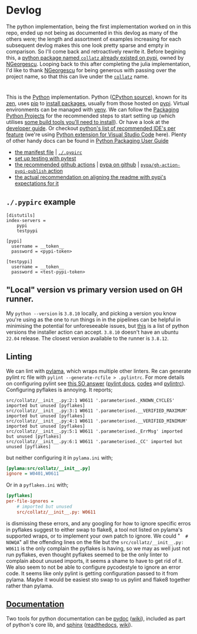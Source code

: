 # Devlog
The python implementation, being the first implementation worked on in this repo, ended up not being as documented in this devlog as many of the others were; the length and assortment of examples increasing for each subsequent devlog makes this one look pretty sparse and empty in comparison. So I'll come back and retroactively rewrite it. Before begining this, a [python package named `collatz` already existed on pypi](https://pypi.org/project/collatz/0.0.1/), owned by [NGeorgescu](https://github.com/NGeorgescu/collatz). Looping back to this after completing the julia implementation, I'd like to thank [NGeorgescu](https://github.com/NGeorgescu/collatz) for being generous with passing over the project name, so that this can live under the [`collatz`](https://pypi.org/project/collatz) name.
#
This is the [Python](https://www.python.org/) implementation. Python ([CPython source](https://github.com/python/cpython)), known for its [zen](https://peps.python.org/pep-0020/), uses [pip](https://pip.pypa.io/en/stable/getting-started/) to [install packages](https://packaging.python.org/en/latest/tutorials/installing-packages/), usually from those hosted on [pypi](https://pypi.org/). Virtual environments can be managed with [venv](https://docs.python.org/3/library/venv.html). We can follow the [Packaging Python Projects](https://packaging.python.org/en/latest/tutorials/packaging-projects/) for the recommended steps to start setting up (which utilises [some build tools you'll need to install](https://packaging.python.org/en/latest/guides/installing-using-linux-tools/)). Or have a look at the [developer guide](https://devguide.python.org/). Or checkout [python's list of recommended IDE's per feature](https://wiki.python.org/moin/IntegratedDevelopmentEnvironments) (we're using [Python extension for Visual Studio Code](https://marketplace.visualstudio.com/items?itemName=ms-python.python) here). Plenty of other handy docs can be found in [Python Packaging User Guide](https://packaging.python.org/en/latest/)
* [the manifest file](https://packaging.python.org/en/latest/guides/using-manifest-in/) | [`./.pypirc`](https://packaging.python.org/en/latest/specifications/pypirc/)
* [set up testing with pytest](https://docs.pytest.org/en/7.1.x/getting-started.html#get-started)
* [the recommended github actions](https://packaging.python.org/en/latest/guides/publishing-package-distribution-releases-using-github-actions-ci-cd-workflows/) | [pypa on github](https://github.com/pypa) | [`pypa/gh-action-pypi-publish` action](https://github.com/pypa/gh-action-pypi-publish)
* [the actual recommendation on aligning the readme with pypi's expectations for it](https://packaging.python.org/en/latest/guides/making-a-pypi-friendly-readme/)
## `./.pypirc` example
```
[distutils]
index-servers =
    pypi
    testpypi

[pypi]
  username = __token__
  password = <pypi-token>

[testpypi]
  username = __token__
  password = <test-pypi-token>
```
## "Local" version vs primary version used on GH runner.
My `python --version` is `3.8.10` locally, and picking a version you know you're using as the one to run things in in the pipelines can be helpful in minimising the potential for unforeseeable issues, but [this](https://raw.githubusercontent.com/actions/python-versions/main/versions-manifest.json) is a list of python versions the installer action can accept. `3.8.10` doesn't have an ubuntu `22.04` release. The closest version available to the runner is `3.8.12`.
## Linting
We can lint with [pylama](https://github.com/klen/pylama), which wraps multiple other linters. Re can generate pylint rc file with `pylint --generate-rcfile > .pylintrc`. For more details on configuring pylint see [this SO answer](https://stackoverflow.com/a/70110825/9960809) ([pylint docs](https://docs.pylint.org/), [codes](https://docs.pylint.org/features.html) and [pylintrc](https://github.com/pylint-dev/pylint/blob/main/pylintrc)). Configuring pyflakes is annoying. It reports;
```
src/collatz/__init__.py:2:1 W0611 '.parameterised._KNOWN_CYCLES' imported but unused [pyflakes]
src/collatz/__init__.py:3:1 W0611 '.parameterised.__VERIFIED_MAXIMUM' imported but unused [pyflakes]
src/collatz/__init__.py:4:1 W0611 '.parameterised.__VERIFIED_MINIMUM' imported but unused [pyflakes]
src/collatz/__init__.py:5:1 W0611 '.parameterised._ErrMsg' imported but unused [pyflakes]
src/collatz/__init__.py:6:1 W0611 '.parameterised._CC' imported but unused [pyflakes]
```
but neither configuring it in `pylama.ini` with;
```ini
[pylama:src/collatz/__init__.py]
ignore = W0401,W0611
```
Or in a `pyflakes.ini` with;
```ini
[pyflakes]
per-file-ignores =
    # imported but unused
    src/collatz/__init__.py: W0611

```
is dismissing these errors, and any googling for how to ignore specific erros in pyflakes suggest to either swap to flake8, a tool not listed on pylama's supported wraps, or to implement your own patch to ignore. We could "`  # NOWQA`" all the offending lines on the file but the `src/collatz/__init__.py: W0611` is the only complain the pyflakes is having, so we may as well just not run pyflakes, even thought pyflakes seemed to be the only linter to complain about unused imports, it seems a shame to have to get rid of it.
We also seem to not be able to configure pycodestyle to ignore an error code. It seems like only pylint is getting configuration passed to it from pylama. Maybe it would be easiest sto swap to us pylint and flake8 together rather than pylama.
## [Documentation](https://wiki.python.org/moin/DocumentationTools)
Two tools for python documentation can be [pydoc](https://docs.python.org/3/library/pydoc.html) ([wiki](https://en.wikipedia.org/wiki/Pydoc)), included as part of python's core lib, and [sphinx](https://www.sphinx-doc.org/en/master/) ([readthedocs](https://docs.readthedocs.io/en/stable/intro/getting-started-with-sphinx.html), [wiki](https://en.wikipedia.org/wiki/Sphinx_(documentation_generator))).
